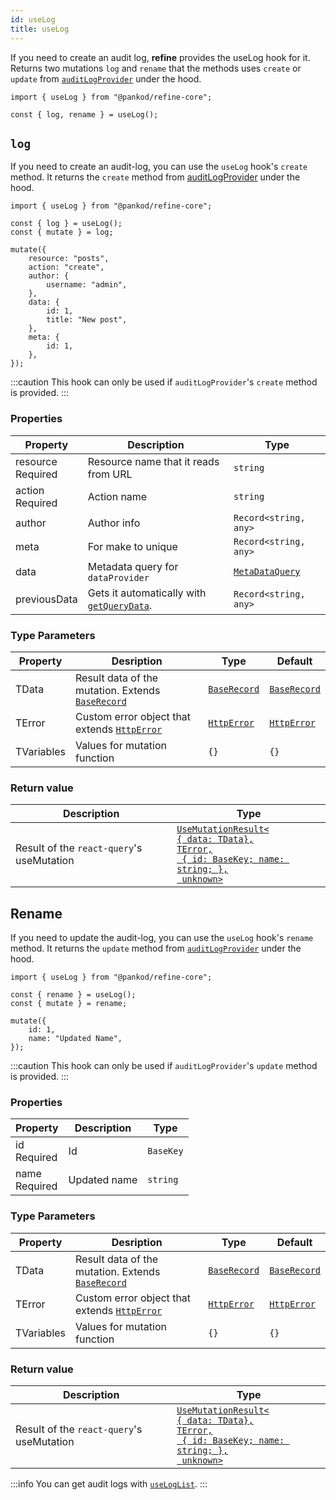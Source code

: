 ```yaml
---
id: useLog
title: useLog
---
```


If you need to create an audit log, **refine** provides the useLog hook for it. Returns two mutations `log` and `rename` that the methods uses `create` or `update` from [`auditLogProvider`](/core/providers/audit-log-provider.md#create) under the hood.

```tsx
import { useLog } from "@pankod/refine-core";

const { log, rename } = useLog();

```

## `log`

If you need to create an audit-log, you can use the `useLog` hook's `create` method. It returns the `create` method from [auditLogProvider](https://pankod-refine-documentation-pr-2049.surge.sh/docs/core/providers/audit-log-provider/) under the hood.

```tsx
import { useLog } from "@pankod/refine-core";

const { log } = useLog();
const { mutate } = log;

mutate({
    resource: "posts",
    action: "create",
    author: {
        username: "admin",
    },
    data: {
        id: 1,
        title: "New post",
    },
    meta: {
        id: 1,
    },
});
```

:::caution
This hook can only be used if `auditLogProvider`'s `create` method is provided.
:::

### Properties

| Property                                                                                            | Description                                                                                                                  | Type                                                 |
| --------------------------------------------------------------------------------------------------- | ---------------------------------------------------------------------------------------------------------------------------- | ---------------------------------------------------- |
| <div className="required-block"><div>resource</div> <div className=" required">Required</div></div> | Resource name that it reads from URL                                                                                         | `string`                                             |
| <div className="required-block"><div>action</div> <div className=" required">Required</div></div>   | Action name                                                                                                                  | `string`                                             |
| author                                                                                              | Author info                                                                                                                  | `Record<string, any>`                                |
| meta                                                                                                | For make to unique                                                                                                           | `Record<string, any>`                                |
| data                                                                                                | Metadata query for `dataProvider`                                                                                            | [`MetaDataQuery`](/core/interfaces.md#metadataquery) |
| previousData                                                                                        | Gets it automatically with [`getQueryData`](https://react-query.tanstack.com/reference/QueryClient#queryclientgetquerydata). | `Record<string, any>`                                |

### Type Parameters

| Property   | Desription                                                                          | Type                                           | Default                                        |
| ---------- | ----------------------------------------------------------------------------------- | ---------------------------------------------- | ---------------------------------------------- |
| TData      | Result data of the mutation. Extends [`BaseRecord`](/core/interfaces.md#baserecord) | [`BaseRecord`](/core/interfaces.md#baserecord) | [`BaseRecord`](/core/interfaces.md#baserecord) |
| TError     | Custom error object that extends [`HttpError`](/core/interfaces.md#httperror)       | [`HttpError`](/core/interfaces.md#httperror)   | [`HttpError`](/core/interfaces.md#httperror)   |
| TVariables | Values for mutation function                                                        | `{}`                                           | `{}`                                           |


### Return value

| Description                               | Type                                                                                                                                                                      |
| ----------------------------------------- | ------------------------------------------------------------------------------------------------------------------------------------------------------------------------- |
| Result of the `react-query`'s useMutation | [`UseMutationResult<`<br/>`{ data: TData},`<br/>`TError,`<br/>` { id: BaseKey; name: string; },`<br/>` unknown>`](https://react-query.tanstack.com/reference/useMutation) |


## Rename

If you need to update the audit-log, you can use the `useLog` hook's `rename` method. It returns the `update` method from [`auditLogProvider`](/core/providers/audit-log-provider.md) under the hood.

```tsx
import { useLog } from "@pankod/refine-core";

const { rename } = useLog();
const { mutate } = rename;

mutate({
    id: 1,
    name: "Updated Name",
});
```

:::caution
This hook can only be used if `auditLogProvider`'s `update` method is provided.
:::

### Properties

| Property                                       | Description  | Type      |
| ---------------------------------------------- | ------------ | --------- |
| id<div className=" required">Required</div>    | Id           | `BaseKey` |
| name <div className=" required">Required</div> | Updated name | `string`  |

### Type Parameters

| Property   | Desription                                                                          | Type                                           | Default                                        |
| ---------- | ----------------------------------------------------------------------------------- | ---------------------------------------------- | ---------------------------------------------- |
| TData      | Result data of the mutation. Extends [`BaseRecord`](/core/interfaces.md#baserecord) | [`BaseRecord`](/core/interfaces.md#baserecord) | [`BaseRecord`](/core/interfaces.md#baserecord) |
| TError     | Custom error object that extends [`HttpError`](/core/interfaces.md#httperror)       | [`HttpError`](/core/interfaces.md#httperror)   | [`HttpError`](/core/interfaces.md#httperror)   |
| TVariables | Values for mutation function                                                        | `{}`                                           | `{}`                                           |


### Return value

| Description                               | Type                                                                                                                                                                      |
| ----------------------------------------- | ------------------------------------------------------------------------------------------------------------------------------------------------------------------------- |
| Result of the `react-query`'s useMutation | [`UseMutationResult<`<br/>`{ data: TData},`<br/>`TError,`<br/>` { id: BaseKey; name: string; },`<br/>` unknown>`](https://react-query.tanstack.com/reference/useMutation) |



:::info
You can get audit logs with [`useLogList`](/core/hooks/audit-log/useLogList.md).
:::
